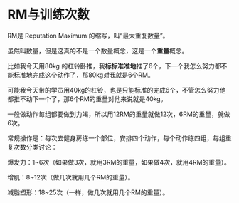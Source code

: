 # RM与训练次数

RM是 Reputation Maximum 的缩写，叫“最大重复数量”。

虽然叫数量，但是这真的不是一个数量概念，这是一个**重量**概念。

比如我今天用80kg 的杠铃卧推，我**标标准准地**推了6个，下一个我怎么努力都不能标准地完成这个动作了，那80kg对我就是6个RM。

可能我今天带的学员用40kg的杠铃，也是只能标准的完成6个，不管怎么努力他都推不动下一个了，那6个RM的重量对他来说就是40kg。

一般做动作每组都要做到力竭，所以用12RM的重量就做12次，6RM的重量，就做6次。

常规操作是：每次去健身房练一个部位，安排四个动作，每个动作练四组，每组重复次数分类讨论：

爆发力：1~6次（如果做3次，就用3RM的重量，如果做4次，就用4RM的重量）。

增肌：8~12次（做几次就用几个RM的重量）。

减脂塑形：18~25次（一样，做几次就用几个RM的重量）。